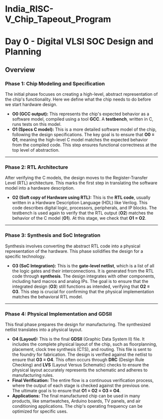 # India_RISC-V_Chip_Tapeout_Program
	
# Day 0 - Digital VLSI SOC Design and Planning
## Overview
### Phase 1: Chip Modeling and Specification

The initial phase focuses on creating a high-level, abstract representation of the chip's functionality. Here we define what the chip needs to do before we start hardware design.

* **O0 (GCC output):** This represents the chip's expected behavior as a software model, compiled using a tool **GCC**. A **testbench**, written in C, runs tests on this model.
* **O1 (Specs C model):** This is a more detailed software model of the chip, following the design specifications. The key goal is to ensure that **O0 = O1**, meaning the high-level C model matches the expected behavior from the compiled code. This step ensures functional correctness at the top level of abstraction.

---

### Phase 2: RTL Architecture 

After verifying the C models, the design moves to the Register-Transfer Level (RTL) architecture. This marks the first step in translating the software model into a hardware description.

* **O2 (Soft copy of Hardware using RTL):** This is the **RTL code**, usually written in a Hardware Description Language (HDL) like Verilog. This code describes digital logic, processors, peripherals, and IP blocks. The testbench is used again to verify that the RTL output (**O2**) matches the behavior of the C model (**O1**). At this stage, we check that **O1 = O2**.

---

### Phase 3: Synthesis and SoC Integration 

Synthesis involves converting the abstract RTL code into a physical representation of the hardware. This phase solidifies the design for a specific technology.

* **O3 (SoC Integration):** This is the **gate-level netlist**, which is a list of all the logic gates and their interconnections. It is generated from the RTL code through **synthesis**. The design integrates with other components, including hard macros and analog IPs. The goal is to ensure that the integrated design (**O3**) still functions as intended, verifying that **O2 = O3**. This step is crucial for confirming that the physical implementation matches the behavioral RTL model.

---

### Phase 4: Physical Implementation and GDSII 

This final phase prepares the design for manufacturing. The synthesized netlist translates into a physical layout.

* **O4 (Layout):** This is the final **GDSII** (Graphic Data System II) file. It includes the complete physical layout of the chip, such as floorplanning, placement, clock tree synthesis (CTS), and routing. This file is sent to the foundry for fabrication. The design is verified against the netlist to ensure that **O3 = O4**. This often occurs through **DRC** (Design Rule Checking) and **LVS** (Layout Versus Schematic) checks to ensure the physical layout accurately represents the schematic and adheres to manufacturing rules.
* **Final Verification:** The entire flow is a continuous verification process, where the output of each stage is checked against the previous one. The ultimate goal is to ensure that **O1 = O2 = O3 = O4**.
* **Applications:** The final manufactured chip can be used in many products, like smartwatches, Arduino boards, TV panels, and air conditioning applications. The chip's operating frequency can be optimized for specific uses.
